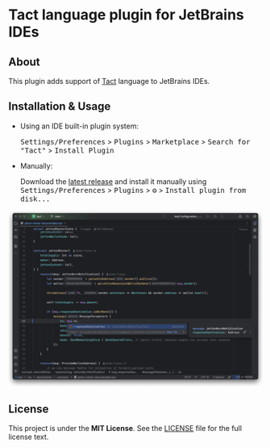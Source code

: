 # Tact language plugin for JetBrains IDEs

## About

This plugin adds support of [Tact](https://tact-lang.org) language to JetBrains IDEs.

## Installation & Usage

- Using an IDE built-in plugin system:

  <kbd>Settings/Preferences</kbd> > <kbd>Plugins</kbd> > <kbd>Marketplace</kbd> > <kbd>Search for "Tact"</kbd> >
  <kbd>Install Plugin</kbd>

- Manually:

  Download the [latest release](https://github.com/tact-lang/intelli-tact/releases/latest) and install it manually using
  <kbd>Settings/Preferences</kbd> > <kbd>Plugins</kbd> > <kbd>⚙️</kbd> > <kbd>Install plugin from disk...</kbd>

![](./docs/cover.png)

## License

This project is under the **MIT License**. See the
[LICENSE](https://github.com/tact-lang/intelli-tact/blob/master/LICENSE)
file for the full license text.
